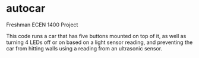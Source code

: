 # autocar
Freshman ECEN 1400 Project

This code runs a car that has five buttons mounted on top of it, as well as turning 4 LEDs off or on based on a light sensor reading,
and preventing the car from hitting walls using a reading from an ultrasonic sensor.
